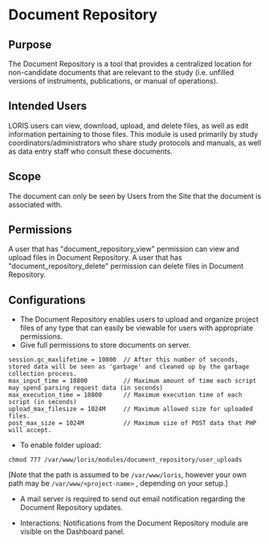 # Document Repository

## Purpose

 The Document Repository is a tool that provides a centralized location for non-candidate documents that are relevant to the study (i.e. unfilled versions of instruments, publications, or manual of operations).

## Intended Users

 LORIS users can view, download, upload, and delete files, as well as edit information pertaining to those files.
 This module is used primarily by study coordinators/administrators who share study protocols and manuals, as well as data entry staff who consult these documents.

## Scope

 The document can only be seen by Users from the Site that the document is associated with.

## Permissions

 A user that has "document_repository_view" permission can view and upload files in Document Repository.
 A user that has "document_repository_delete" permission can delete files in Document Repository.

## Configurations

- The Document Repository enables users to upload and organize project files of any type that can easily be viewable for users with appropriate permissions.
- Give full permissions to store documents on server. 
```
session.gc_maxlifetime = 10800  // After this number of seconds, stored data will be seen as 'garbage' and cleaned up by the garbage collection process.
max_input_time = 10800          // Maximum amount of time each script may spend parsing request data (in seconds)
max_execution_time = 10800      // Maximum execution time of each script (in seconds)
upload_max_filesize = 1024M     // Maximum allowed size for uploaded files.
post_max_size = 1024M           // Maximum size of POST data that PHP will accept.
```

- To enable folder upload:
```
chmod 777 /var/www/loris/modules/document_repository/user_uploads
```
[Note that the path is assumed to be ```/var/www/loris```, however your own path may be ```/var/www/<project-name>``` , depending on your setup.]

- A mail server is required to send out email notification regarding the Document Repository updates.

- Interactions: Notifications from the Document Repository module are visible on the Dashboard panel.
  
